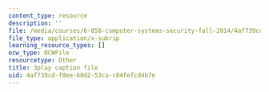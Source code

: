 ```yaml
---
content_type: resource
description: ''
file: /media/courses/6-858-computer-systems-security-fall-2014/4af739cdf0ee68d253cac84fefcd4b7e_3v5Von-oNUg.srt
file_type: application/x-subrip
learning_resource_types: []
ocw_type: OCWFile
resourcetype: Other
title: 3play caption file
uid: 4af739cd-f0ee-68d2-53ca-c84fefcd4b7e
---
```


